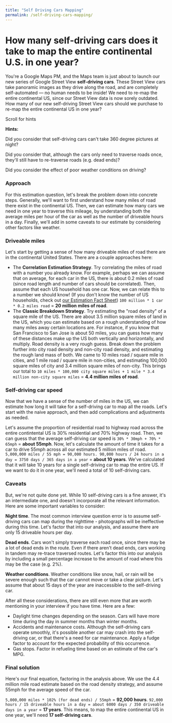 ```yaml
---
title: "Self Driving Cars Mapping"
permalink: /self-driving-cars-mapping/
---
```

# How many self-driving cars does it take to map the entire continental U.S. in one year?

You're a Google Maps PM, and the Maps team is just about to launch our new series of Google Street View **self-driving cars**. These Street View cars take panoramic images as they drive along the road, and are completely self-automated — no human needs to be inside! We need to re-map the entire continental US, since our Street View data is now sorely outdated. How many of our new self-driving Street View cars should we purchase to re-map the entire continental US in one year?

Scroll for hints 

**Hints:**

Did you consider that self-driving cars can't take 360 degree pictures at night?

Did you consider that, although the cars only need to traverse roads once, they'll still have to re-traverse roads (e.g. dead ends)?

Did you consider the effect of poor weather conditions on driving?

### **Approach**

For this estimation question, let's break the problem down into concrete steps. Generally, we'll want to first understand how many miles of road there exist in the continental US. Then, we can estimate how many cars we need in one year to traverse this mileage, by understanding both the average miles per hour of the car as well as the number of driveable hours in a day. Finally, we'll add in some caveats to our estimate by considering other factors like weather.

### **Driveable miles**

Let's start by getting a sense of how many driveable miles of road there are in the continental United States. There are a couple approaches here:

- The **Correlation Estimation Strategy**. Try correlating the miles of road with a number you already know. For example, perhaps we can assume that on average, for each car in the US, there is about 0.2 miles of road (since road length and number of cars should be correlated). Then, assume that each US household has one car. Now, we can relate this to a number we should know! (If you don't know the number of US households, check out [our Estimation Fact Sheet](https://www.tryexponent.com/course/lesson/product-management-estimation)) `100 million * 1 car * 0.2 miles road` = **20 million miles of road**.
- The **Classic Breakdown Strategy**. Try estimating the "road density" of a square mile of the US. There are about 3.5 million square miles of land in the US, which you can estimate based on a rough understanding of how many miles away certain locations are. For instance, if you know that San Francisco to San Jose is about 50 miles, you can guess how many of these distances make up the US both vertically and horizontally, and multiply. Road density is a very rough guess. Break down the problem further into city road density and non-city road density, and estimating the rough land mass of both. We came to 10 miles road / square mile in cities, and 1 mile road / square mile in non-cities, and estimating 100,000 square miles of city and 3.4 million square miles of non-city. This brings our total to `10 miles * 100,000 city square miles + 1 mile * 3.4 million non-city square miles` = **4.4 million miles of road**.

### **Self-driving car speed**

Now that we have a sense of the number of miles in the US, we can estimate how long it will take for a self-driving car to map all the roads. Let's start with the naive approach, and then add complications and adjustments as needed.

Let's assume the proportion of residential road to highway road across the entire contintental US is 30% residential and 70% highway road. Then, we can guess that the average self-driving car speed is `30% * 30mph + 70% * 65mph` = **about 55mph**. Now, let's calculate the amount of time it takes for a car to drive 55mph across all our estimated 5 million miles of road. `5,000,000 miles / 55 mph = 90,000 hours. 90,000 hours / 24 hours in a day = 3750 days / 365 days in a year` = **about 10 years**. We've calculated that it will take 10 years for a single self-driving car to map the entire US. If we want to do it in one year, we'll need a total of 10 self-driving cars.

### **Caveats**

But, we're not quite done yet. While 10 self-driving cars is a fine answer, it's an intermediate one, and doesn't incorporate all the relevant information. Here are some important variables to consider:

**Night time**. The most common interview question error is to assume self-driving cars can map during the nighttime - photographs will be ineffective during this time. Let's factor that into our analysis, and assume there are only 15 driveable hours per day.

**Dead ends**. Cars won't simply traverse each road once, since there may be a lot of dead ends in the route. Even if there aren't dead ends, cars working in tandem may re-trace traversed routes. Let's factor this into our analysis by including a small percentage increase to the amount of road where this may be the case (e.g. 2%).

**Weather conditions**. Weather conditions like snow, hail, or rain will be severe enough such that the car cannot move or take a clear picture. Let's assume that about 15 days of the year are inaccessible to the self-driving car.

After all these considerations, there are still even more that are worth mentioning in your interview if you have time. Here are a few:

- Daylight time changes depending on the season. Cars will have more time during the day in summer months than winter months.
- Accidents and maintenance costs. Although the self-driving cars operate smoothly, it's possible another car may crash into the self-driving car, or that there's a need for car maintenance. Apply a fudge factor to account for the expected probability of this occurrence.
- Gas stops. Factor in refueling time based on an estimate of the car's MPG.

### **Final solution**

Here's our final equation, factoring in the analysis above. We use the 4.4 million mile road estimate based on the road density strategy, and assume 55mph for the average speed of the car.

`5,000,000 miles * 102% (for dead ends) / 55mph` = **92,000 hours**. `92,000 hours / 15 driveable hours in a day = about 6000 days / 350 driveable days in a year` = **17 years**. This means, to map the entire continental US in one year, we'll need **17 self-driving cars**.